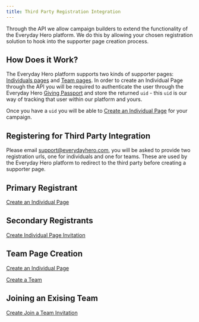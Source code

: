 ```yaml
---
title: Third Party Registration Integration
---
```


Through the API we allow campaign builders to extend the functionality
of the Everyday Hero platform. We do this by allowing your chosen
registration solution to hook into the supporter page creation process.

## How Does it Work?

The Everyday Hero platform supports two kinds of supporter pages:
[Individuals pages](/overview#glossary) and [Team
pages](/overview#glossary). In order to create an Individual Page
through the API you will be required to authenticate the user through
the Everyday Hero [Giving Passport](/giving-passport) and store the
returned `uid` - this `uid` is our way of tracking that user within our
platform and yours.

Once you have a `uid` you will be able to [Create an Individual
Page](/pages#create-an-individual-page) for your campaign.

## Registering for Third Party Integration

Please email
[support@everydayhero.com](mailto:support@everydayhero.com), you will be
asked to provide two registration urls, one for individuals and one for
teams. These are used by the Everyday Hero platform to redirect to the
third party before creating a supporter page.

## Primary Registrant

[Create an Individual Page](/pages#create-an-individual-page)

## Secondary Registrants

[Create Individual Page
Invitation](/invitations#create-individual-page-invitation)

## Team Page Creation

[Create an Individual Page](/pages#create-an-individual-page)

[Create a Team](/teams#create-a-team)

## Joining an Exising Team

[Create Join a Team
Invitation](/invitations#create-join-a-team-invitation)
